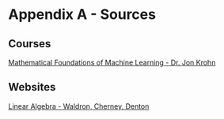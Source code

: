 # Appendix A - Sources


## Courses

[Mathematical Foundations of Machine Learning - Dr. Jon Krohn](https://www.udemy.com/course/machine-learning-data-science-foundations-masterclass)


## Websites

[Linear Algebra - Waldron, Cherney, Denton](https://math.libretexts.org/Bookshelves/Linear_Algebra/Map%3A_Linear_Algebra_(Waldron_Cherney_and_Denton))
